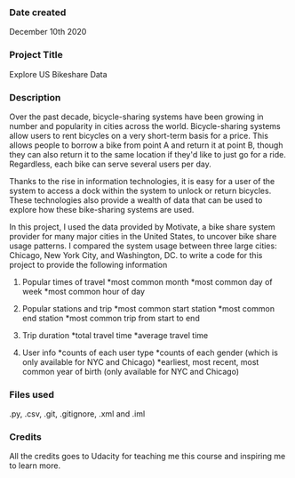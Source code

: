 ### Date created
December 10th 2020

### Project Title
Explore US Bikeshare Data

### Description
Over the past decade, bicycle-sharing systems have been growing in number and popularity in cities across the world. Bicycle-sharing systems allow users to rent bicycles on a very short-term basis for a price. This allows people to borrow a bike from point A and return it at point B, though they can also return it to the same location if they'd like to just go for a ride. Regardless, each bike can serve several users per day.

Thanks to the rise in information technologies, it is easy for a user of the system to access a dock within the system to unlock or return bicycles. These technologies also provide a wealth of data that can be used to explore how these bike-sharing systems are used.

In this project, I used the data provided by Motivate, a bike share system provider for many major cities in the United States, to uncover bike share usage patterns. I compared the system usage between three large cities: Chicago, New York City, and Washington, DC. to write a code for this project to provide the following information

1. Popular times of travel
*most common month
*most common day of week
*most common hour of day

2. Popular stations and trip
*most common start station
*most common end station
*most common trip from start to end

3. Trip duration
*total travel time
*average travel time

4. User info
*counts of each user type
*counts of each gender (which is only available for NYC and Chicago)
*earliest, most recent, most common year of birth (only available for NYC and Chicago)

### Files used
.py, .csv, .git, .gitignore, .xml and .iml

### Credits
All the credits goes to Udacity for teaching me this course and inspiring me to learn more.
